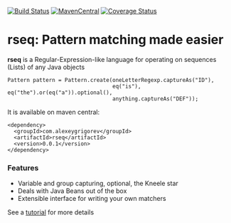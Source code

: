 [![Build Status](https://travis-ci.org/alexeygrigorev/rseq.svg)](https://travis-ci.org/alexeygrigorev/rseq)
[![MavenCentral](https://maven-badges.herokuapp.com/maven-central/com.alexeygrigorev/rseq/badge.svg)](https://maven-badges.herokuapp.com/maven-central/com.alexeygrigorev/rseq/)
[![Coverage Status](https://coveralls.io/repos/alexeygrigorev/rseq/badge.svg)](https://coveralls.io/r/alexeygrigorev/rseq)


# **rseq**: Pattern matching made easier 

**rseq** is a Regular-Expression-like language for operating on sequences (Lists) of any Java objects

    Pattern pattern = Pattern.create(oneLetterRegexp.captureAs("ID"),
                                     eq("is"), eq("the").or(eq("a")).optional(), 
                                     anything.captureAs("DEF"));

It is available on maven central:

    <dependency>
      <groupId>com.alexeygrigorev</groupId>
      <artifactId>rseq</artifactId>
      <version>0.0.1</version>
    </dependency>

### Features 

- Variable and group capturing, optional, the Kneele star
- Deals with Java Beans out of the box
- Extensible interface for writing your own matchers

See a [tutorial](https://github.com/alexeygrigorev/rseq/wiki/Tutorial) for more details
